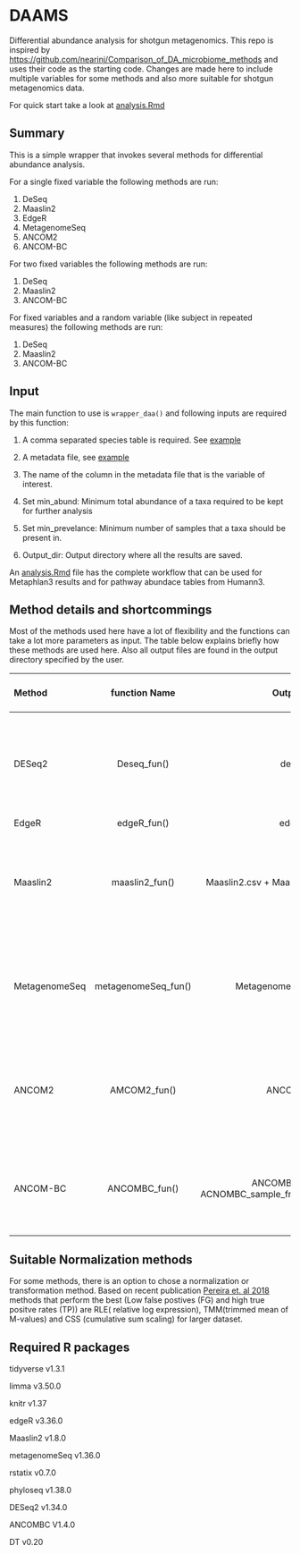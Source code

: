 
# DAAMS
Differential abundance analysis for shotgun metagenomics. This repo is inspired by https://github.com/nearinj/Comparison_of_DA_microbiome_methods and uses their code as the starting code. Changes are made here to include multiple variables for some methods and also more suitable for shotgun metagenomics data. 


For quick start take a look at [analysis.Rmd](analysis.Rmd)


## Summary

This is a simple wrapper that invokes several methods for differential abundance analysis.

For a single fixed variable the following methods are run:

1. DeSeq
2. Maaslin2
3. EdgeR
4. MetagenomeSeq
5. ANCOM2
6. ANCOM-BC

For two fixed variables the following methods are run:
1. DeSeq
2. Maaslin2
3. ANCOM-BC

For fixed variables and a random variable (like subject in repeated measures) the following methods are run:

1. DeSeq
2. Maaslin2
3. ANCOM-BC

## Input

The main function to use is `wrapper_daa()` and following inputs are required by this function:

1. A comma separated species table is required. See [example](example/merged_species_table.csv)

2. A metadata file, see [example](example/TS_metadata.txt)

3. The name of the column in the metadata file that is the variable of interest. 

4. Set  min_abund: Minimum total abundance of a taxa required to be kept for further analysis

5. Set min_prevelance: Minimum number of samples that a taxa should be present in.

6. Output_dir: Output directory where all the results are saved.


An [analysis.Rmd](analysis.Rmd) file has the complete workflow that can be used for Metaphlan3 results and for pathway abundace tables from Humann3.

## Method details and shortcommings

Most of the methods used here have a lot of flexibility and the functions can take a lot more parameters as input. The table below explains briefly how these methods are used here. Also all output files are found in the output directory specified by the user. 

|Method      |  function Name| Output files|Information | What features are used     | What is not used|
| :---        |    :----:   |          ---: | ---:|---:|---:|
| DESeq2      | Deseq_fun()|deseq.csv|  [UserGuide](https://bioconductor.org/packages/release/bioc/vignettes/DESeq2/inst/doc/DESeq2.html)     |  Works for two variables | Ramdom variables are added to the model like (Fixed + random). No interaction terms are allowed|
| EdgeR   |edgeR_fun() |edgeR.csv| [UserGuide](https://bioconductor.org/packages/release/bioc/vignettes/edgeR/inst/doc/edgeRUsersGuide.pdf)  |  Works for one|| variable    | Need to include more than one variable.s
| Maaslin2   |maaslin2_fun()| Maaslin2.csv + Maaslin2 dir| [UserGuide](https://www.bioconductor.org/packages/release/bioc/vignettes/Maaslin2/inst/doc/maaslin2.html)    |  works for two variables + random variables ,CSS normalization is default and no transformation is applied   | Not much missing but you can change the normalization method or add transformation    |
| MetagenomeSeq   |metagenomeSeq_fun()|Metagenomeseq.csv|[UserGuide](https://www.bioconductor.org/packages/devel/bioc/vignettes/metagenomeSeq/inst/doc/metagenomeSeq.pdf)|  works for one variable   |   It can be extended to multiple variables as per the user guide but looks more difficult to include   |  
| ANCOM2   |  AMCOM2_fun() |ANCOM2.csv|[UserGuide](https://github.com/FrederickHuangLin/ANCOM) | works for one variable  + 1 random variable     | structural zero feature is not being used right now but it can be use if the ANCOM2fun is called directly |
| ANCOM-BC  |ANCOMBC_fun() |ANCOMBC.csv + ACNOMBC_sample_fracs.csv|[UserGuide](http://www.bioconductor.org/packages/release/bioc/vignettes/ANCOMBC/inst/doc/ANCOMBC.html)   | works for two variables + 1 random variable      | Bias correction is not done but the sample fractions are saved if anyone wants to do it later.    |

## Suitable Normalization methods

For some methods, there is an option to chose a normalization or transformation method. Based on recent publication [Pereira
 et. al 2018](https://bmcgenomics.biomedcentral.com/articles/10.1186/s12864-018-4637-6) methods that perform the best (Low false postives (FG) and high true positve rates (TP)) are RLE( relative log expression), TMM(trimmed mean of M-values) and CSS (cumulative sum scaling) for larger dataset.

## Required R packages

tidyverse v1.3.1

limma v3.50.0 

knitr v1.37

edgeR v3.36.0

Maaslin2 v1.8.0

metagenomeSeq v1.36.0

rstatix v0.7.0 

phyloseq v1.38.0

DESeq2 v1.34.0

ANCOMBC V1.4.0

DT v0.20


